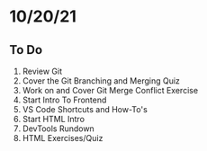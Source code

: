 # 10/20/21

## To Do

1. Review Git
2. Cover the Git Branching and Merging Quiz
3. Work on and Cover Git Merge Conflict Exercise
4. Start Intro To Frontend
5. VS Code Shortcuts and How-To's
6. Start HTML Intro
7. DevTools Rundown
8. HTML Exercises/Quiz
